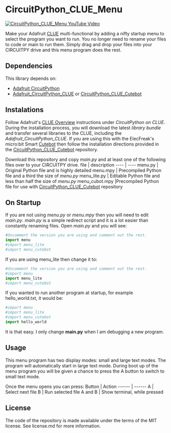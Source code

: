 
# CircuitPython_CLUE_Menu
[![CircuitPython_CLUE_Menu YouTube Video](https://github.com/jisforjt/CircuitPython_CLUE_Menu/blob/master/docs/images/youtubestill.png)](https://youtu.be/ZTE-hqM6GPo)

Make your Adafruit [CLUE](https://www.adafruit.com/product/4500) multi-functional by adding a nifty startup menu to select the program you want to run. You no longer need to rename your files to code or main to run them. Simply drag and drop your files into your CIRCUITPY drive and this menu program does the rest.

## Dependencies
This library depends on:
* [Adafruit CircuitPython](https://github.com/adafruit/circuitpython)
* [Adafruit_CircuitPython_CLUE](https://github.com/adafruit/Adafruit_CircuitPython_CLUE) or [CircuitPython_CLUE_Cutebot](https://github.com/jisforjt/CircuitPython_CLUE_Cutebot)

## Instalations
Follow Adafruit's [CLUE Overview](https://learn.adafruit.com/adafruit-clue) instructions under _CircuitPython on CLUE_. During the installation process, you will download the latest _library bundle_ and transfer several libraries to the CLUE, including the _Adafruit_CircuitPython_CLUE_. If you are using this with the ElecFreak's micro:bit Smart [Cutebot](https://www.elecfreaks.com/micro-bit-smart-cutebot.html) then follow the installation directions provided in the [CircuitPython_CLUE_Cutebot](https://github.com/jisforjt/CircuitPython_CLUE_Cutebot) repository.

Download this repository and copy _main.py_ and at least one of the following files over to your CIRCUITPY drive.
file | description
---- | ----
menu.py | Original Python file and is highly detailed
menu.mpy | Precompiled Python file and a third the size of _menu.py_
menu_lite.py | Editable Python file and less than half the size of _menu.py_
menu_cubot.mpy |Precompiled Python file for use with [CircuitPython_CLUE_Cutebot](https://github.com/jisforjt/CircuitPython_CLUE_Cutebot) repository

## On Startup
If you are not using _menu.py_ or _menu.mpy_ then you will need to edit _main.py_. _main.py_ is a simple redirect script and it is a lot easier than constantly renaming files. Open _main.py_ and you will see:
```python
#Uncomment the version you are using and comment out the rest.
import menu
#import menu_lite
#import menu_cutebot
```
If you are using menu_lite then change it to:
```python
#Uncomment the version you are using and comment out the rest.
#import menu
import menu_lite
#import menu_cutebot
```
If you wanted to run another program at startup, for example hello_world.txt, it would be:
```python
#import menu
#import menu_lite
#import menu_cutebot
import hello_world
```
It is that easy. I only change __main.py__ when I am debugging a new program.

## Usage
This menu program has two display modes: small and large text modes. The program will automatically start in large text mode. During boot up of the menu program you will be given a chance to press the A button to switch to small text mode.

Once the menu opens you can press:
Button | Action
------ | ------
A | Select next file
B | Run selected file
A and B | Show terminal, while pressed

## License
The code of the repository is made available under the terms of the MIT license. See license.md for more information.
